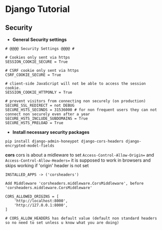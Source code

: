 # Django Tutorial

## Security 

- **General Security settings**

```
# @@@@ Security Settings @@@@ #

# Cookies only sent via https
SESSION_COOKIE_SECURE = True

# CSRF cookie only sent via https
CSRF_COOKIE_SECURE = True

# client-side JavaScript will not be able to access the session cookie.
SESSION_COOKIE_HTTPONLY = True

# prevent visitors from connecting non securely (on production)
SECURE_SSL_REDIRECT = not DEBUG
SECURE_HSTS_SECONDS = 31536000 # for non frequent users they can not connect non securely even after a year
SECURE_HSTS_INCLUDE_SUBDOMAINS = True
SECURE_HSTS_PRELOAD = True
```

- **Install necessary security packages**
```
pip install django-admin-honeypot django-cors-headers django-encrypted-model-fields 
```

**cors**
cors is about a midleware to set `Access-Control-Allow-Origin=`
and `Access-Control-Allow-Headers=`
it is supposed to work in browsers and skips working if 'origin' header is not set

```
INSTALLED_APPS -> ('corsheaders')

Add Middleware 'corsheaders.middleware.CorsMiddleware', before 'corsheaders.middleware.CorsMiddleware'

CORS_ALLOWED_ORIGINS = [
    'http://localhost:8000',
    'http://127.0.0.1:8000',
]

# CORS_ALLOW_HEADERS has default value (default non standard headers so no need to set unless u know what you are doing)
```


